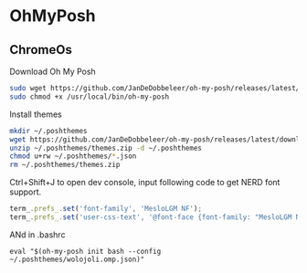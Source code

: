 # OhMyPosh

## ChromeOs

Download Oh My Posh
```bash
sudo wget https://github.com/JanDeDobbeleer/oh-my-posh/releases/latest/download/posh-linux-amd64 -O /usr/local/bin/oh-my-posh
sudo chmod +x /usr/local/bin/oh-my-posh

```

Install themes
```bash
mkdir ~/.poshthemes
wget https://github.com/JanDeDobbeleer/oh-my-posh/releases/latest/download/themes.zip -O ~/.poshthemes/themes.zip
unzip ~/.poshthemes/themes.zip -d ~/.poshthemes
chmod u+rw ~/.poshthemes/*.json
rm ~/.poshthemes/themes.zip

```

Ctrl+Shift+J to open dev console, input following code to get NERD font support.
```javascript
term_.prefs_.set('font-family', 'MesloLGM NF');
term_.prefs_.set('user-css-text', '@font-face {font-family: "MesloLGM NF"; src: url("https://raw.githubusercontent.com/ryanoasis/nerd-fonts/master/patched-fonts/Meslo/M/Regular/complete/Meslo%20LG%20M%20Regular%20Nerd%20Font%20Complete.ttf"); font-weight: normal; font-style: normal;}')
```

ANd in .bashrc
```
eval "$(oh-my-posh init bash --config ~/.poshthemes/wolojoli.omp.json)"
```
